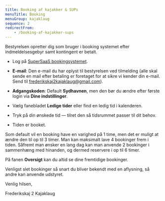 ```yaml
---
title: Booking af kajakker & SUPs
menuTitle: Booking
menuGroup: kajaklaug
sequence: 2
redirectFrom:
    - /booking-af-kajakker-sups
---
```

Bestyrelsen opretter dig som bruger i booking systemet efter indmeldelsesgebyr samt kontingent er betalt.

- Log på [SuperSaaS bookingsystemet](https://www.supersaas.dk/schedule/Frederikskaj2kajaklaug/Kajakker_&_SUPs).

- **E-mail**: Den e-mail du har oplyst til bestyrelsen ved tilmelding (alle skal sende en mail efter betaling er foretaget for at sikre vi kender din e-mail. Send til [frederikskaj2kajaklaug@gmail.com](mailto:frederikskaj2kajaklaug@gmail.com)).

- **Adgangskoden**: Default **Sydhavnen**, men den bør du ændre efter første login via **Dine indstillinger**.

- Vælg fanebladet **Ledige tider** eller find en ledig tid i kalenderen.

- Tryk på din ønskede tid &mdash; tilret den så tidsrummet passer til dit behov.

- Tiden er booket.

Som default vil en booking have en varighed på 1&nbsp;time, men det er muligt at ændre den til op til 3&nbsp;timer. Man kan maksimalt lave 4&nbsp;bookinger frem i tiden. Såfremt man ønsker en lang dag kan man anvende 2&nbsp;bookinger i sammenhæng med hinanden, og dermed reservere i op til 6&nbsp;timer.

På fanen **Oversigt** kan du altid se dine fremtidige bookinger.

Venligst slet bookinger så snart du bliver bekendt med en aflysning, så andre kan anvende udstyret.

Venlig hilsen,

Frederikskaj 2 Kajaklaug
